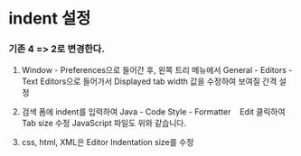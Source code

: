 # indent 설정

### 기존 4 => 2로 변경한다.

1. Window - Preferences으로 들어간 후, 왼쪽 트리 메뉴에서 General - Editors - Text Editors으로 들어가서 Displayed tab width 값을 수정하여 보여질 간격 설정

2. 검색 폼에 indent를 입력하여 Java - Code Style - Formatter    Edit 클릭하여 Tab size 수정 JavaScript 파일도 위와 같습니다.

3. css, html, XML은 Editor Indentation size를 수정
